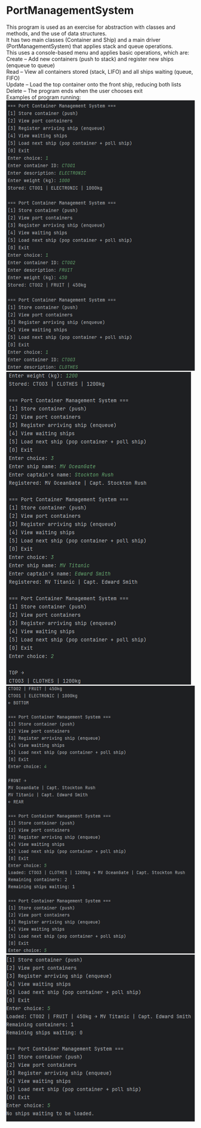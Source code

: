 # PortManagementSystem
This program is used as an exercise for abstraction with classes and methods, and the use of data structures. <br>
It has two main classes (Container and Ship) and a main driver (PortManagementSystem) that applies stack and queue operations. <br>
This uses a console-based menu and applies basic operations, which are: <br>
Create – Add new containers (push to stack) and register new ships (enqueue to queue) <br>
Read – View all containers stored (stack, LIFO) and all ships waiting (queue, FIFO) <br>
Update – Load the top container onto the front ship, reducing both lists <br>
Delete – The program ends when the user chooses exit <br>
Examples of program running:
![Screenshot 3](<images/Screenshot 2025-09-18 121916.png>) <br>
![Screenshot 3](<images/Screenshot 2025-09-18 121931.png>) <br>
![Screenshot 2](<images/Screenshot 2025-09-18 121948.png>) <br>
![Screenshot 1](<images/Screenshot 2025-09-18 122006.png>) <br>


